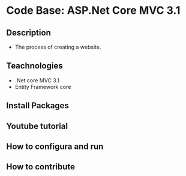 # Code Base: ASP.Net Core MVC 3.1
## Description
- The process of creating a website.
## Teachnologies
- .Net core MVC 3.1 
- Entity Framework core
## Install Packages

## Youtube tutorial
## How to configura and run
## How to contribute
